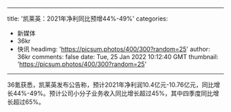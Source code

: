 
---
title: '凯莱英：2021年净利同比预增44%-49%'
categories: 
 - 新媒体
 - 36kr
 - 快讯
headimg: 'https://picsum.photos/400/300?random=25'
author: 36kr
comments: false
date: Tue, 25 Jan 2022 10:12:40 GMT
thumbnail: 'https://picsum.photos/400/300?random=25'
---

<div>   
36氪获悉，凯莱英发布公告称，预计2021年净利润10.4亿元-10.76亿元，同比增长44%-49%。预计公司小分子业务收入同比增长超过45%，其中四季度同比增长超过65%。  
</div>
            